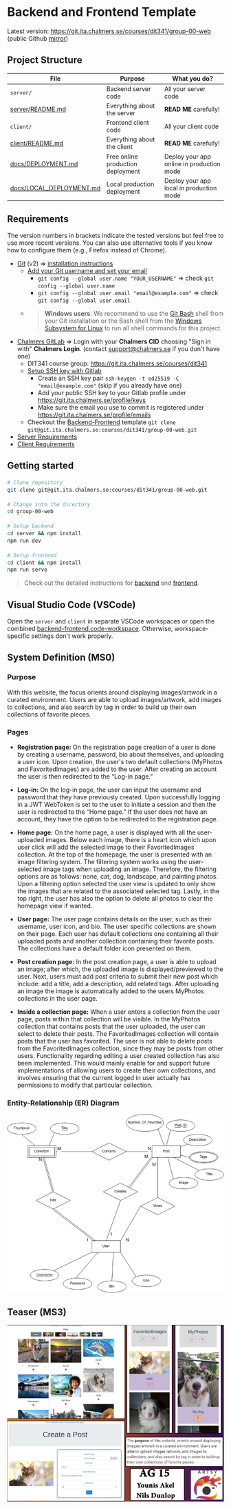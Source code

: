 # Backend and Frontend Template

Latest version: https://git.ita.chalmers.se/courses/dit341/group-00-web (public Github [mirror](https://github.com/dit341/group-00-web))

## Project Structure

| File                                                 | Purpose                           | What you do?                              |
| ---------------------------------------------------- | --------------------------------- | ----------------------------------------- |
| `server/`                                            | Backend server code               | All your server code                      |
| [server/README.md](server/README.md)                 | Everything about the server       | **READ ME** carefully!                    |
| `client/`                                            | Frontend client code              | All your client code                      |
| [client/README.md](client/README.md)                 | Everything about the client       | **READ ME** carefully!                    |
| [docs/DEPLOYMENT.md](docs/DEPLOYMENT.md)             | Free online production deployment | Deploy your app online in production mode |
| [docs/LOCAL_DEPLOYMENT.md](docs/LOCAL_DEPLOYMENT.md) | Local production deployment       | Deploy your app local in production mode  |

## Requirements

The version numbers in brackets indicate the tested versions but feel free to use more recent versions.
You can also use alternative tools if you know how to configure them (e.g., Firefox instead of Chrome).

- [Git](https://git-scm.com/) (v2) => [installation instructions](https://www.atlassian.com/git/tutorials/install-git)
  - [Add your Git username and set your email](https://docs.gitlab.com/ce/gitlab-basics/start-using-git.html#add-your-git-username-and-set-your-email)
    - `git config --global user.name "YOUR_USERNAME"` => check `git config --global user.name`
    - `git config --global user.email "email@example.com"` => check `git config --global user.email`
  - > **Windows users**: We recommend to use the [Git Bash](https://www.atlassian.com/git/tutorials/git-bash) shell from your Git installation or the Bash shell from the [Windows Subsystem for Linux](https://docs.microsoft.com/en-us/windows/wsl/install-win10) to run all shell commands for this project.
- [Chalmers GitLab](https://git.ita.chalmers.se/) => Login with your **Chalmers CID** choosing "Sign in with" **Chalmers Login**. (contact [support@chalmers.se](mailto:support@chalmers.se) if you don't have one)
  - DIT341 course group: https://git.ita.chalmers.se/courses/dit341
  - [Setup SSH key with Gitlab](https://docs.gitlab.com/ee/ssh/)
    - Create an SSH key pair `ssh-keygen -t ed25519 -C "email@example.com"` (skip if you already have one)
    - Add your public SSH key to your Gitlab profile under https://git.ita.chalmers.se/profile/keys
    - Make sure the email you use to commit is registered under https://git.ita.chalmers.se/profile/emails
  - Checkout the [Backend-Frontend](https://git.ita.chalmers.se/courses/dit341/group-00-web) template `git clone git@git.ita.chalmers.se:courses/dit341/group-00-web.git`
- [Server Requirements](./server/README.md#Requirements)
- [Client Requirements](./client/README.md#Requirements)

## Getting started

```bash
# Clone repository
git clone git@git.ita.chalmers.se:courses/dit341/group-00-web.git

# Change into the directory
cd group-00-web

# Setup backend
cd server && npm install
npm run dev

# Setup frontend
cd client && npm install
npm run serve
```

> Check out the detailed instructions for [backend](./server/README.md) and [frontend](./client/README.md).

## Visual Studio Code (VSCode)

Open the `server` and `client` in separate VSCode workspaces or open the combined [backend-frontend.code-workspace](./backend-frontend.code-workspace). Otherwise, workspace-specific settings don't work properly.

## System Definition (MS0)

### Purpose

With this website, the focus orients around displaying images/artwork in a curated environment. Users are able to upload images/artwork, add images to collections, and also search by tag in order to build up their own collections of favorite pieces. 

### Pages

- **Registration page:** On the registration page creation of a user is done by creating a username, password, bio about themselves, and uploading a user icon. Upon creation, the user's two default collections (MyPhotos and FavoritedImages) are added to the user. After creating an account the user is then redirected to the “Log-in page.”

- **Log-in:** On the log-in page, the user can input the username and password that they have previously created. Upon successfully logging in a JWT WebToken is set to the user to initiate a session and then the user is redirected to the “Home page.” If the user does not have an account, they have the option to be redirected to the registration page.

- **Home page:** On the home page, a user is displayed with all the user-uploaded images. Below each image, there is a heart icon which upon user click will add the selected image to their FavoritedImages collection. At the top of the homepage, the user is presented with an image filtering system. The filtering system works using the user-selected image tags when uploading an image. Therefore, the filtering options are as follows: none, cat, dog, landscape, and painting photos. Upon a filtering option selected the user view is updated to only show the images that are related to the associated selected tag. Lastly, in the top right, the user has also the option to delete all photos to clear the homepage view if wanted. 

- **User page:** The user page contains details on the user, such as their username, user icon, and bio. The user specific collections are shown on their page. Each user has default collections one containing all their uploaded posts and another collection containing their favorite posts. The collections have a default folder icon presented on them.

- **Post creation page:** In the post creation page, a user is able to upload an image; after which, the uploaded image is displayed/previewed to the user. Next, users must add post criteria to submit their new post which include: add a title, add a description, add related tags. After uploading an image the image is automatically added to the users MyPhotos collections in the user page. 

- **Inside a collection page:** When a user enters a collection from the user page, posts within that collection will be visible. In the MyPhotos collection that contains posts that the user uploaded, the user can select to delete their posts. The FavoritedImages collection will contain posts that the user has favorited. The user is not able to delete posts from the FavoritedImages collection, since they may be posts from other users. Functionality regarding editing a user created collection has also been implemented. This would mainly enable for and support future implementations of allowing users to create their own collections, and involves ensuring that the current logged in user actually has permissions to modify that particular collection. 

### Entity-Relationship (ER) Diagram

![ER Diagram](./images/er_diagram.png)

## Teaser (MS3)

![Teaser](./images/teaser.png)
